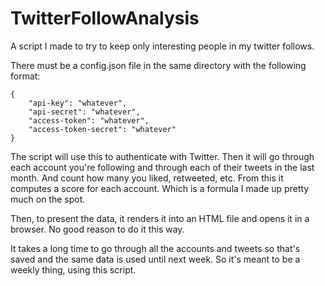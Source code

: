 # TwitterFollowAnalysis
A script I made to try to keep only interesting people in my twitter follows.

There must be a config.json file in the same directory with the following
format:

```
{
    "api-key": "whatever",
    "api-secret": "whatever",
    "access-token": "whatever",
    "access-token-secret": "whatever"
}
```

The script will use this to authenticate with Twitter. Then it will go through
each account you're following and through each of their tweets in the last
month. And count how many you liked, retweeted, etc. From this it computes a
score for each account. Which is a formula I made up pretty much on the spot.

Then, to present the data, it renders it into an HTML file and opens it in a
browser. No good reason to do it this way.

It takes a long time to go through all the accounts and tweets so that's saved
and the same data is used until next week. So it's meant to be a weekly thing,
using this script.
